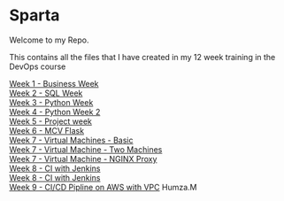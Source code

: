 # Sparta
Welcome to my Repo.

This contains all the files that I have created in my 12 week training in the DevOps course 

[Week 1 - Business Week](https://github.com/Humza277/sparta/tree/master/Week%201%20-%20Business%20Week)
\
[Week 2 - SQL Week ](https://github.com/Humza277/sparta/tree/master/Week%202%20-%20SQL%20Week)
\
[Week 3 - Python Week](https://github.com/Humza277/sparta/tree/master/Week%203%20-Python)
\
[Week 4 - Python Week 2](https://github.com/Humza277/sparta/tree/master/Week%204%20-%20AdvancedPython)
\
[Week 5 - Project week](https://github.com/Humza277/pythonProject)
\
[Week 6 - MCV Flask](https://github.com/Humza277/pythonflask)
\
[Week 7 - Virtual Machines - Basic](https://github.com/Humza277/ubuntuvagrant)
\
[Week 7 - Virtual Machine - Two Machines](https://github.com/Humza277/vagrant_multiservers)
\
[Week 7 - Virtual Machine - NGINX Proxy](https://github.com/Humza277/vagrantAutomated)
\
[Week 8 - CI with Jenkins](https://github.com/Humza277/ci-start-code)
\
[Week 8 - CI with Jenkins](https://github.com/Humza277/sparta-web-app)
\
[Week 9 - CI/CD Pipline on AWS with VPC](https://github.com/Humza277/AWS_Node_app)
Humza.M 
